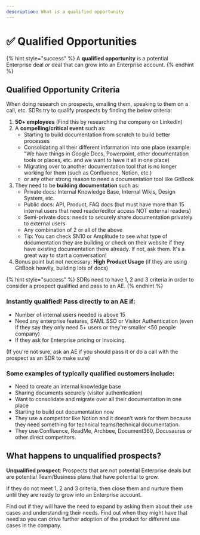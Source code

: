```yaml
---
description: What is a qualified opportunity
---
```


# ✅ Qualified Opportunities

{% hint style="success" %}
A **qualified opportunity** is a potential Enterprise deal _or_ deal that can grow into an Enterprise account.
{% endhint %}

## Qualified Opportunity Criteria

When doing research on prospects, emailing them, speaking to them on a call, etc. SDRs try to qualify prospects by finding the below criteria:

1. **50+ employees** (Find this by researching the company on LinkedIn)
2. A **compelling/critical event** such as:
   * Starting to build documentation from scratch to build better processes
   * Consolidating all their different information into one place (example: "We have things in Google Docs, Powerpoint, other documentation tools or places, etc. and we want to have it all in one place)
   * Migrating over to another documentation tool that is no longer working for them (such as Confluence, Notion, etc.)
   * or any other strong reason to need a documentation tool like GitBook&#x20;
3. They need to be **building documentation** such as:
   * Private docs: Internal Knowledge Base, Internal Wikis, Design System, etc.
   * Public docs: API, Product, FAQ docs (but must have more than 15 internal users that need reader/editor access NOT external readers)
   * Semi-private docs: needs to securely share documentation privately to external users
   * Any combination of 2 or all of the above
   * Tip: You can check SN10 or Amplitude to see what type of documentation they are building or check on their website if they have existing documentation there already. If not, ask them. It's a great way to start a conversation!
4. Bonus point but not necessary: **High Product Usage** (if they are using GitBook heavily, building lots of docs)

{% hint style="success" %}
SDRs need to have 1, 2 and 3 criteria in order to consider a prospect qualified and pass to an AE.
{% endhint %}

###

### Instantly qualified! Pass directly to an AE if:

* Number of internal users needed is above 15
* Need any enterprise features, SAML SSO or Visitor Authentication (even if they say they only need 5+ users or they're smaller <50 people company)
* If they ask for Enterprise pricing or Invoicing.

(If you're not sure, ask an AE if you should pass it or do a call with the prospect as an SDR to make sure)



### **Some examples of typically qualified customers include:**

* Need to create an internal knowledge base
* Sharing documents securely (visitor authentication)
* Want to consolidate and migrate over all their documentation in one place
* Starting to build out documentation now
* They use a competitor like Notion and it doesn’t work for them because they need something for technical teams/technical documentation.
* They use Confluence, ReadMe, Archbee, Document360, Docusaurus or other direct competitors.

## What happens to unqualified prospects?

**Unqualified prospect**: Prospects that are not potential Enterprise deals but are potential Team/Business plans that have potential to grow.

If they do not meet 1, 2 and 3 criteria, then close them and nurture them until they are ready to grow into an Enterprise account.

Find out if they will have the need to expand by asking them about their use cases and understanding their needs. Find out when they might have that need so you can drive further adoption of the product for different use cases in the company.

